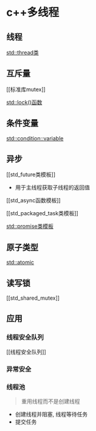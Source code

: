 # c++多线程

## 线程

[std::thread类](std_thread类.md)

## 互斥量

[[标准库mutex]]

[std::lock()函数](std_lock()函数.md)

## 条件变量

[std::condition::variable](std_condition_variable.md)

## 异步

[[std_future类模板]]
- 用于主线程获取子线程的返回值

[[std_async函数模板]]

[[std_packaged_task类模板]]

[std::promise类模板](std_promise类模板.md)

## 原子类型

[std::atomic](std_atomic.md)

## 读写锁 

[[std_shared_mutex]]

## 应用

### 线程安全队列

[[线程安全队列]]

### 异常安全

### 线程池

> 重用线程而不是创建线程
- 创建线程并阻塞, 线程等待任务
- 提交任务